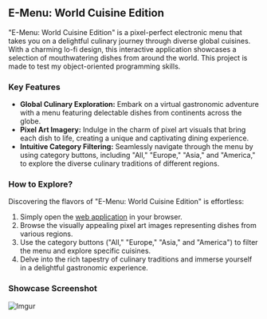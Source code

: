 ## E-Menu: World Cuisine Edition

"E-Menu: World Cuisine Edition" is a pixel-perfect electronic menu that takes you on a delightful culinary journey through diverse global cuisines. With a charming lo-fi design, this interactive application showcases a selection of mouthwatering dishes from around the world. This project is made to test my object-oriented programming skills.

### Key Features
- **Global Culinary Exploration:** Embark on a virtual gastronomic adventure with a menu featuring delectable dishes from continents across the globe.
- **Pixel Art Imagery:** Indulge in the charm of pixel art visuals that bring each dish to life, creating a unique and captivating dining experience.
- **Intuitive Category Filtering:** Seamlessly navigate through the menu by using category buttons, including "All," "Europe," "Asia," and "America," to explore the diverse culinary traditions of different regions.

### How to Explore?
Discovering the flavors of "E-Menu: World Cuisine Edition" is effortless:
1. Simply open the [web application](https://scergun.github.io/E-Menu-World-Cuisine-Edition/) in your browser.
2. Browse the visually appealing pixel art images representing dishes from various regions.
3. Use the category buttons ("All," "Europe," "Asia," and "America") to filter the menu and explore specific cuisines.
4. Delve into the rich tapestry of culinary traditions and immerse yourself in a delightful gastronomic experience.

### Showcase Screenshot
![Imgur](https://imgur.com/I5GLGoj.png)
